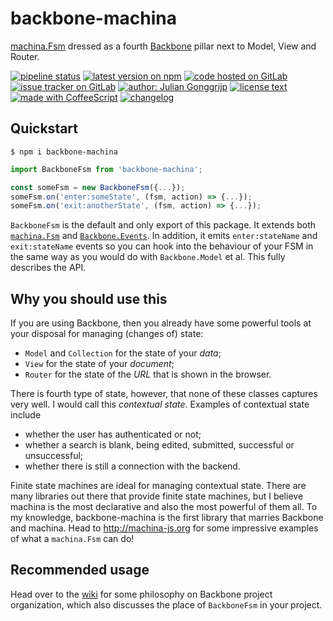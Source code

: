 # backbone-machina

[machina.Fsm][1] dressed as a fourth [Backbone][2] pillar next to Model, View and Router.

[1]: http://machina-js.org
[2]: http://backbonejs.org

[![pipeline status][shield-pipeline]][build] [![latest version on npm][shield-npm]][npm] [![code hosted on GitLab][shield-gitlab]][code] [![issue tracker on GitLab][shield-issues]][tracker] [![author: Julian Gonggrijp][shield-jgonggrijp]][jgonggrijp] [![license text][shield-license]][license] [![made with CoffeeScript][shield-coffee]][coffeescript] [![changelog][shield-changelog]][changelog]

[code]: https://gitlab.com/jgonggrijp/backbone-machina
[tracker]: https://gitlab.com/jgonggrijp/backbone-machina/issues
[license]: https://gitlab.com/jgonggrijp/backbone-machina/blob/master/LICENSE
[changelog]: https://gitlab.com/jgonggrijp/backbone-machina/blob/master/CHANGELOG.md
[build]: https://gitlab.com/jgonggrijp/backbone-machina/commits/develop
[npm]: https://www.npmjs.com/package/backbone-machina
[jgonggrijp]: https://juliangonggrijp.com
[coffeescript]: https://coffeescript.org/


## Quickstart

```console
$ npm i backbone-machina
```

```js
import BackboneFsm from 'backbone-machina';

const someFsm = new BackboneFsm({...});
someFsm.on('enter:someState', (fsm, action) => {...});
someFsm.on('exit:anotherState', (fsm, action) => {...});
```

`BackboneFsm` is the default and only export of this package. It extends both [`machina.Fsm`][3] and [`Backbone.Events`][4]. In addition, it emits `enter:stateName` and `exit:stateName` events so you can hook into the behaviour of your FSM in the same way as you would do with `Backbone.Model` et al. This fully describes the API.

[3]: https://github.com/ifandelse/machina.js/wiki/API
[4]: https://backbonejs.org/#Events


## Why you should use this

If you are using Backbone, then you already have some powerful tools at your disposal for managing (changes of) state:

 - `Model` and `Collection` for the state of your *data*;
 - `View` for the state of your *document*;
 - `Router` for the state of the *URL* that is shown in the browser.

There is fourth type of state, however, that none of these classes captures very well. I would call this *contextual state*. Examples of contextual state include

 - whether the user has authenticated or not;
 - whether a search is blank, being edited, submitted, successful or unsuccessful;
 - whether there is still a connection with the backend.

Finite state machines are ideal for managing contextual state. There are many libraries out there that provide finite state machines, but I believe machina is the most declarative and also the most powerful of them all. To my knowledge, backbone-machina is the first library that marries Backbone and machina. Head to http://machina-js.org for some impressive examples of what a `machina.Fsm` can do!


## Recommended usage

Head over to the [wiki][5] for some philosophy on Backbone project organization, which also discusses the place of `BackboneFsm` in your project.

[5]: https://gitlab.com/jgonggrijp/backbone-machina/-/wikis/Backbone-project-organization-philosophy

[shield-pipeline]: https://gitlab.com/jgonggrijp/backbone-machina/badges/develop/pipeline.svg
[shield-npm]: https://img.shields.io/npm/v/backbone-machina
[shield-gitlab]: https://img.shields.io/badge/-GitLab-555?logo=gitlab
[shield-issues]: https://img.shields.io/badge/-issues-555?logo=gitlab
[shield-changelog]: https://img.shields.io/badge/-changelog-555?logo=gitlab
[shield-jgonggrijp]: https://img.shields.io/badge/author-Julian_Gonggrijp-708
[shield-license]: https://img.shields.io/npm/l/backbone-machina
[shield-coffee]: https://img.shields.io/badge/-CoffeeScript-2F2625?logo=CoffeeScript
